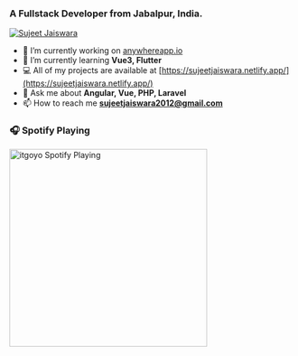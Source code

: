 
 ### A Fullstack Developer from Jabalpur, India. 
[![Sujeet Jaiswara](https://img.shields.io/twitter/follow/sujeetjaiswara?style=social)](https://twitter.com/sujeetjaiswara)

- 🔭 I’m currently working on [anywhereapp.io](https://www.anywhereapp.io/)
- 🌱 I’m currently learning **Vue3, Flutter**
- 💻 All of my projects are available at [https://sujeetjaiswara.netlify.app/](https://sujeetjaiswara.netlify.app/)
- 💬 Ask me about **Angular, Vue, PHP, Laravel**
- 📫 How to reach me **sujeetjaiswara2012@gmail.com**

<!--![Sujeet github stats](https://github-readme-stats.vercel.app/api?username=sujeetjaiswara&show_icons=true&theme=radical)-->

### 🎧 Spotify Playing

[<img src="https://now-playing-codestackr.vercel.app/api/spotify-playing" alt="itgoyo Spotify Playing" width="350" />](https://open.spotify.com/user/tj4dzhqxrtueqhi5761m4wiww)

<!--[![spotify-github-profile](https://spotify-github-profile.vercel.app/api/view?uid=tj4dzhqxrtueqhi5761m4wiww&cover_image=true)](https://open.spotify.com/user/tj4dzhqxrtueqhi5761m4wiww)-->
